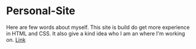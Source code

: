 # Personal-Site
Here are few words about myself.
This site is build do get more experience in HTML and CSS. It also give a kind idea who I am an where I'm working on. 
[Link](https://github.com/SimonEich/Personal-Site)
